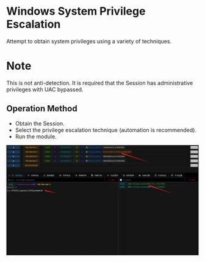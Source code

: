 # Windows System Privilege Escalation


Attempt to obtain system privileges using a variety of techniques.

# Note
This is not anti-detection. It is required that the Session has administrative privileges with UAC bypassed.

## Operation Method
+ Obtain the Session.
+ Select the privilege escalation technique (automation is recommended).
+ Run the module.

![](img/PrivilegeEscalation_ProcessInjection_Getsystem/1.webp)